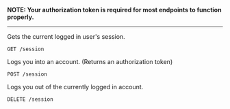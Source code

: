 **NOTE: Your authorization token is required for most endpoints to function properly.**

***

Gets the current logged in user's session.

`GET /session`

Logs you into an account. (Returns an authorization token)

`POST /session`

Logs you out of the currently logged in account.

`DELETE /session`
